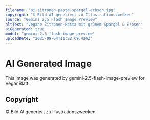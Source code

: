 ```yaml
---
filename: "ai-zitronen-pasta-spargel-erbsen.jpg"
copyright: "© Bild AI generiert zu Illustrationszwecken"
source: "Gemini 2.5 Flash Image Preview"
altText: "Vegane Zitronen-Pasta mit grünem Spargel & Erbsen"
aiGenerated: true
model: "gemini-2.5-flash-image-preview"
uploadDate: "2025-09-04T11:22:09.426Z"
---
```


# AI Generated Image

This image was generated by gemini-2.5-flash-image-preview for VeganBlatt.

## Copyright
© Bild AI generiert zu Illustrationszwecken
